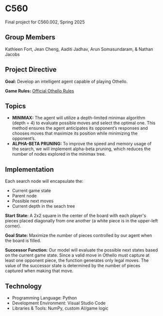 # C560
Final project for C560.002, Spring 2025

## Group Members 
Kathleen Fort, Jean Cheng, Aaditi Jadhav, Arun Somasundaram, & Nathan Jacobs

## Project Directive 
**Goal:** Develop an intelligent agent capable of playing Othello.  

**Game Rules:** [Official Othello Rules](https://www.worldothello.org/about/about-othello/othello-rules/official-rules/english)

## Topics 
- **MINIMAX:** The agent will utilize a depth-limited minimax algorithm (depth = 4) to evaluate possible moves and select the optimal one. This method ensures the agent anticipates its opponent’s responses and chooses moves that maximize its position while minimizing the opponent’s. 
- **ALPHA-BETA PRUNING:** To improve the speed and memory usage of the search, we will implement alpha-beta pruning, which reduces the number of nodes explored in the minimax tree.

## Implementation 
Each search node will encapsulate the:
- Current game state 
- Parent node
- Possible next moves
- Current depth in the seach tree

**Start State:** A 2x2 square in the center of the board with each player's pieces placed diagonally from one another (a white piece is in the upper-left corner).

**Goal State:** Maximize the number of pieces controlled by our agent when the board is filled.

**Successor Function:** Our model will evaluate the possible next states based on the current game state. Since a valid move in Othello must capture at least one opponent piece, the function generates only legal moves. The value of the successor state is determined by the number of pieces captured when making that move.

## Technology 
- Programming Language: Python
- Development Environment: Visual Studio Code
- Libraries & Tools: NumPy, custom AI/game logic
